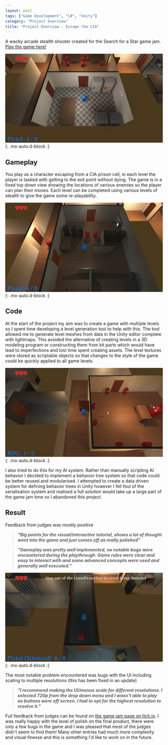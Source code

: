 ```yaml
---
layout: post
tags: ["Game Development", "C#", "Unity"]
category: "Project Overview"
title: "Project Overview - Escape the CIA"
---
```


A wacky arcade stealth shooter created for the Search for a Star game jam. [Play the game here!](https://nick-pearson.itch.io/escape-from-the-cia)

![Character in the kitchen gearing up to face a room full of enemies](/assets/img/projects/cia/shot6.jpg){: .mx-auto.d-block :}

## Gameplay

You play as a character escaping from a CIA prison cell, in each level the player is tasked with getting to the exit point without dying. The game is in a fixed top down view showing the locations of various enemies so the player can plan their moves. Each level can be completed using various levels of stealth to give the game some re-playability.

![Sneaking up on enemies from behind](/assets/img/projects/cia/shot5.jpg){: .mx-auto.d-block :}

## Code

At the start of the project my aim was to create a game with multiple levels so I spent time developing a level generation tool to help with this. The tool allowed me to generate level meshes from data in the Unity editor complete with lightmaps. This avoided the alternative of creating levels in a 3D modeling program or constructing them from kit parts which would have lead to imperfections and lost time spent creating assets. The level textures were stored as scriptable objects so that changes to the style of the game could be quickly applied to all game levels.

![Fighting the boss](/assets/img/projects/cia/shot7.jpg){: .mx-auto.d-block :}

I also tried to do this for my AI system. Rather than manually scripting AI behavior I decided to implement a behavior tree system so that code could be better reused and modularised. I attempted to create a data driven system for defining behavior trees in Unity however I fell foul of the serialisation system and realised a full solution would take up a large part of the game jam time so I abandoned this project.

## Result

Feedback from judges was mostly positive

> ***"Big points for the visual/interactive tutorial, shows a lot of thought went into the game and just comes off as really polished"***
<!-- -->
> ***"Gameplay was pretty well implemented, no notable bugs were encountered during the playthrough. Game rules were clear and easy to interact with and some advanced concepts were used and generally well executed."***
<!-- -->

![Tutorial system the judges saw when booting the game](/assets/img/projects/cia/shot1.jpg){: .mx-auto.d-block :}
 
The most notable problem encountered was bugs with the UI including scaling to multiple resolutions (this has been fixed in an update)

> ***"I recommend making the UI/menus scale for different resolutions. I selected 720p from the drop down menu and I wasn't able to play as buttons were off screen. I had to opt for the highest resolution to resolve it."***

 Full feedback from judges can be found on [the game jam page on Itch.io](https://itch.io/jam/search-for-a-star-game-dev-challenge-2019/rate/330180). I was really happy with the level of polish on the final product, there were only a few bugs in the game and I was pleased that most of the judges didn't seem to find them! Many other entries had much more complexity and visual finesse and this is something I'd like to work on in the future.